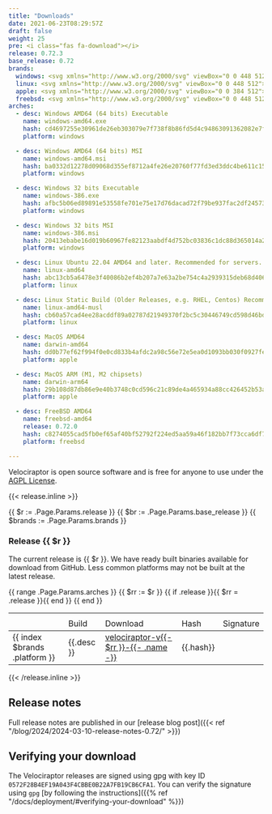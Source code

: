 ```yaml
---
title: "Downloads"
date: 2021-06-23T08:29:57Z
draft: false
weight: 25
pre: <i class="fas fa-download"></i>
release: 0.72.3
base_release: 0.72
brands:
  windows: <svg xmlns="http://www.w3.org/2000/svg" viewBox="0 0 448 512"><!--!Font Awesome Free 6.5.2 by @fontawesome - https://fontawesome.com License - https://fontawesome.com/license/free Copyright 2024 Fonticons, Inc.--><path d="M0 93.7l183.6-25.3v177.4H0V93.7zm0 324.6l183.6 25.3V268.4H0v149.9zm203.8 28L448 480V268.4H203.8v177.9zm0-380.6v180.1H448V32L203.8 65.7z"/></svg>
  linux: <svg xmlns="http://www.w3.org/2000/svg" viewBox="0 0 448 512"><!--!Font Awesome Free 6.5.2 by @fontawesome - https://fontawesome.com License - https://fontawesome.com/license/free Copyright 2024 Fonticons, Inc.--><path d="M220.8 123.3c1 .5 1.8 1.7 3 1.7 1.1 0 2.8-.4 2.9-1.5 .2-1.4-1.9-2.3-3.2-2.9-1.7-.7-3.9-1-5.5-.1-.4 .2-.8 .7-.6 1.1 .3 1.3 2.3 1.1 3.4 1.7zm-21.9 1.7c1.2 0 2-1.2 3-1.7 1.1-.6 3.1-.4 3.5-1.6 .2-.4-.2-.9-.6-1.1-1.6-.9-3.8-.6-5.5 .1-1.3 .6-3.4 1.5-3.2 2.9 .1 1 1.8 1.5 2.8 1.4zM420 403.8c-3.6-4-5.3-11.6-7.2-19.7-1.8-8.1-3.9-16.8-10.5-22.4-1.3-1.1-2.6-2.1-4-2.9-1.3-.8-2.7-1.5-4.1-2 9.2-27.3 5.6-54.5-3.7-79.1-11.4-30.1-31.3-56.4-46.5-74.4-17.1-21.5-33.7-41.9-33.4-72C311.1 85.4 315.7 .1 234.8 0 132.4-.2 158 103.4 156.9 135.2c-1.7 23.4-6.4 41.8-22.5 64.7-18.9 22.5-45.5 58.8-58.1 96.7-6 17.9-8.8 36.1-6.2 53.3-6.5 5.8-11.4 14.7-16.6 20.2-4.2 4.3-10.3 5.9-17 8.3s-14 6-18.5 14.5c-2.1 3.9-2.8 8.1-2.8 12.4 0 3.9 .6 7.9 1.2 11.8 1.2 8.1 2.5 15.7 .8 20.8-5.2 14.4-5.9 24.4-2.2 31.7 3.8 7.3 11.4 10.5 20.1 12.3 17.3 3.6 40.8 2.7 59.3 12.5 19.8 10.4 39.9 14.1 55.9 10.4 11.6-2.6 21.1-9.6 25.9-20.2 12.5-.1 26.3-5.4 48.3-6.6 14.9-1.2 33.6 5.3 55.1 4.1 .6 2.3 1.4 4.6 2.5 6.7v.1c8.3 16.7 23.8 24.3 40.3 23 16.6-1.3 34.1-11 48.3-27.9 13.6-16.4 36-23.2 50.9-32.2 7.4-4.5 13.4-10.1 13.9-18.3 .4-8.2-4.4-17.3-15.5-29.7zM223.7 87.3c9.8-22.2 34.2-21.8 44-.4 6.5 14.2 3.6 30.9-4.3 40.4-1.6-.8-5.9-2.6-12.6-4.9 1.1-1.2 3.1-2.7 3.9-4.6 4.8-11.8-.2-27-9.1-27.3-7.3-.5-13.9 10.8-11.8 23-4.1-2-9.4-3.5-13-4.4-1-6.9-.3-14.6 2.9-21.8zM183 75.8c10.1 0 20.8 14.2 19.1 33.5-3.5 1-7.1 2.5-10.2 4.6 1.2-8.9-3.3-20.1-9.6-19.6-8.4 .7-9.8 21.2-1.8 28.1 1 .8 1.9-.2-5.9 5.5-15.6-14.6-10.5-52.1 8.4-52.1zm-13.6 60.7c6.2-4.6 13.6-10 14.1-10.5 4.7-4.4 13.5-14.2 27.9-14.2 7.1 0 15.6 2.3 25.9 8.9 6.3 4.1 11.3 4.4 22.6 9.3 8.4 3.5 13.7 9.7 10.5 18.2-2.6 7.1-11 14.4-22.7 18.1-11.1 3.6-19.8 16-38.2 14.9-3.9-.2-7-1-9.6-2.1-8-3.5-12.2-10.4-20-15-8.6-4.8-13.2-10.4-14.7-15.3-1.4-4.9 0-9 4.2-12.3zm3.3 334c-2.7 35.1-43.9 34.4-75.3 18-29.9-15.8-68.6-6.5-76.5-21.9-2.4-4.7-2.4-12.7 2.6-26.4v-.2c2.4-7.6 .6-16-.6-23.9-1.2-7.8-1.8-15 .9-20 3.5-6.7 8.5-9.1 14.8-11.3 10.3-3.7 11.8-3.4 19.6-9.9 5.5-5.7 9.5-12.9 14.3-18 5.1-5.5 10-8.1 17.7-6.9 8.1 1.2 15.1 6.8 21.9 16l19.6 35.6c9.5 19.9 43.1 48.4 41 68.9zm-1.4-25.9c-4.1-6.6-9.6-13.6-14.4-19.6 7.1 0 14.2-2.2 16.7-8.9 2.3-6.2 0-14.9-7.4-24.9-13.5-18.2-38.3-32.5-38.3-32.5-13.5-8.4-21.1-18.7-24.6-29.9s-3-23.3-.3-35.2c5.2-22.9 18.6-45.2 27.2-59.2 2.3-1.7 .8 3.2-8.7 20.8-8.5 16.1-24.4 53.3-2.6 82.4 .6-20.7 5.5-41.8 13.8-61.5 12-27.4 37.3-74.9 39.3-112.7 1.1 .8 4.6 3.2 6.2 4.1 4.6 2.7 8.1 6.7 12.6 10.3 12.4 10 28.5 9.2 42.4 1.2 6.2-3.5 11.2-7.5 15.9-9 9.9-3.1 17.8-8.6 22.3-15 7.7 30.4 25.7 74.3 37.2 95.7 6.1 11.4 18.3 35.5 23.6 64.6 3.3-.1 7 .4 10.9 1.4 13.8-35.7-11.7-74.2-23.3-84.9-4.7-4.6-4.9-6.6-2.6-6.5 12.6 11.2 29.2 33.7 35.2 59 2.8 11.6 3.3 23.7 .4 35.7 16.4 6.8 35.9 17.9 30.7 34.8-2.2-.1-3.2 0-4.2 0 3.2-10.1-3.9-17.6-22.8-26.1-19.6-8.6-36-8.6-38.3 12.5-12.1 4.2-18.3 14.7-21.4 27.3-2.8 11.2-3.6 24.7-4.4 39.9-.5 7.7-3.6 18-6.8 29-32.1 22.9-76.7 32.9-114.3 7.2zm257.4-11.5c-.9 16.8-41.2 19.9-63.2 46.5-13.2 15.7-29.4 24.4-43.6 25.5s-26.5-4.8-33.7-19.3c-4.7-11.1-2.4-23.1 1.1-36.3 3.7-14.2 9.2-28.8 9.9-40.6 .8-15.2 1.7-28.5 4.2-38.7 2.6-10.3 6.6-17.2 13.7-21.1 .3-.2 .7-.3 1-.5 .8 13.2 7.3 26.6 18.8 29.5 12.6 3.3 30.7-7.5 38.4-16.3 9-.3 15.7-.9 22.6 5.1 9.9 8.5 7.1 30.3 17.1 41.6 10.6 11.6 14 19.5 13.7 24.6zM173.3 148.7c2 1.9 4.7 4.5 8 7.1 6.6 5.2 15.8 10.6 27.3 10.6 11.6 0 22.5-5.9 31.8-10.8 4.9-2.6 10.9-7 14.8-10.4s5.9-6.3 3.1-6.6-2.6 2.6-6 5.1c-4.4 3.2-9.7 7.4-13.9 9.8-7.4 4.2-19.5 10.2-29.9 10.2s-18.7-4.8-24.9-9.7c-3.1-2.5-5.7-5-7.7-6.9-1.5-1.4-1.9-4.6-4.3-4.9-1.4-.1-1.8 3.7 1.7 6.5z"/></svg>
  apple: <svg xmlns="http://www.w3.org/2000/svg" viewBox="0 0 384 512"><!--!Font Awesome Free 6.5.2 by @fontawesome - https://fontawesome.com License - https://fontawesome.com/license/free Copyright 2024 Fonticons, Inc.--><path d="M318.7 268.7c-.2-36.7 16.4-64.4 50-84.8-18.8-26.9-47.2-41.7-84.7-44.6-35.5-2.8-74.3 20.7-88.5 20.7-15 0-49.4-19.7-76.4-19.7C63.3 141.2 4 184.8 4 273.5q0 39.3 14.4 81.2c12.8 36.7 59 126.7 107.2 125.2 25.2-.6 43-17.9 75.8-17.9 31.8 0 48.3 17.9 76.4 17.9 48.6-.7 90.4-82.5 102.6-119.3-65.2-30.7-61.7-90-61.7-91.9zm-56.6-164.2c27.3-32.4 24.8-61.9 24-72.5-24.1 1.4-52 16.4-67.9 34.9-17.5 19.8-27.8 44.3-25.6 71.9 26.1 2 49.9-11.4 69.5-34.3z"/></svg>
  freebsd: <svg xmlns="http://www.w3.org/2000/svg" viewBox="0 0 448 512"><!--!Font Awesome Free 6.5.2 by @fontawesome - https://fontawesome.com License - https://fontawesome.com/license/free Copyright 2024 Fonticons, Inc.--><path d="M303.7 96.2c11.1-11.1 115.5-77 139.2-53.2 23.7 23.7-42.1 128.1-53.2 139.2-11.1 11.1-39.4 .9-63.1-22.9-23.8-23.7-34.1-52-22.9-63.1zM109.9 68.1C73.6 47.5 22 24.6 5.6 41.1c-16.6 16.6 7.1 69.4 27.9 105.7 18.5-32.2 44.8-59.3 76.4-78.7zM406.7 174c3.3 11.3 2.7 20.7-2.7 26.1-20.3 20.3-87.5-27-109.3-70.1-18-32.3-11.1-53.4 14.9-48.7 5.7-3.6 12.3-7.6 19.6-11.6-29.8-15.5-63.6-24.3-99.5-24.3-119.1 0-215.6 96.5-215.6 215.6 0 119 96.5 215.6 215.6 215.6S445.3 380.1 445.3 261c0-38.4-10.1-74.5-27.7-105.8-3.9 7-7.6 13.3-10.9 18.8z"/></svg>
arches:
  - desc: Windows AMD64 (64 bits) Executable
    name: windows-amd64.exe
    hash: cd4697255e30961de26eb303079e7f738f8b86fd5d4c94863091362082e7fda9
    platform: windows

  - desc: Windows AMD64 (64 bits) MSI
    name: windows-amd64.msi
    hash: ba0332d12278d09068d355ef8712a4fe26e20760f77fd3ed3ddc4be611c154f1
    platform: windows

  - desc: Windows 32 bits Executable
    name: windows-386.exe
    hash: afbc5b06ed89891e53558fe701e75e17d76dacad72f79be937fac2df24573692
    platform: windows

  - desc: Windows 32 bits MSI
    name: windows-386.msi
    hash: 20413ebabe16d019b60967fe82123aabdf4d752bc03836c1dc88d365014a247c
    platform: windows

  - desc: Linux Ubuntu 22.04 AMD64 and later. Recommended for servers.
    name: linux-amd64
    hash: abc13cb5a6478e3f40086b2ef4b207a7e63a2be754c4a2939315deb68d406445
    platform: linux

  - desc: Linux Static Build (Older Releases, e.g. RHEL, Centos) Recommended for clients.
    name: linux-amd64-musl
    hash: cb60a57cad4ee28acddf89a02787d21949370f2bc5c30446749cd598d46bdc95
    platform: linux

  - desc: MacOS AMD64
    name: darwin-amd64
    hash: dd0b77ef62f994f0e0cd833b4afdc2a98c56e72e5ea0d1093bb030f0927fe7d5
    platform: apple

  - desc: MacOS ARM (M1, M2 chipsets)
    name: darwin-arm64
    hash: 29b108d87db86e9e40b3748c0cd596c21c89de4a465934a88cc426452b53ae74
    platform: apple

  - desc: FreeBSD AMD64
    name: freebsd-amd64
    release: 0.72.0
    hash: c8274055cad5fb0ef65af40bf52792f224ed5aa59a46f182bb7f73cca6df7c77
    platform: freebsd

---
```


Velociraptor is open source software and is free for anyone to use
under the [AGPL
License](https://github.com/Velocidex/velociraptor?tab=License-1-ov-file#readme).


{{< release.inline >}}

{{ $r := .Page.Params.release }}
{{ $br := .Page.Params.base_release }}
{{ $brands := .Page.Params.brands }}

<h3>Release {{ $r }}</h3>

The current release is {{ $r }}. We have ready built binaries available
for download from GitHub. Less common platforms may not be built at the latest release.

<table>
<th><tr><td></td><td>Build</td><td>Download</td><td>Hash</td><td>Signature</td></tr></th>
<tbody>
{{ range .Page.Params.arches }}
{{ $rr := $r }}
{{ if .release }}{{ $rr = .release }}{{ end }}
<tr>
  <td>
    <div class="platform">
     {{ index $brands .platform }}
    </div>
  </td>
  <td>{{.desc }}</td>
    <td><a href="https://github.com/Velocidex/velociraptor/releases/download/v{{- $br -}}/velociraptor-v{{- $rr }}-{{- .name -}}">
        velociraptor-v{{- $rr }}-{{- .name -}}
        </a>
    </td>
  <td class="hash">{{.hash}}</td>
  <td class="signature">
    <a href="https://github.com/Velocidex/velociraptor/releases/download/v{{- $br -}}/velociraptor-v{{- $rr }}-{{- .name -}}.sig">
    <i class="fas fa-file-signature"></i>
    </a>
  </td>
</tr>
{{ end }}
</tbody>
</table>

{{< /release.inline >}}

## Release notes

Full release notes are published in our [release blog post]({{< ref "/blog/2024/2024-03-10-release-notes-0.72/" >}})

## Verifying your download

The Velociraptor releases are signed using gpg with key ID `0572F28B4EF19A043F4CBBE0B22A7FB19CB6CFA1`. You can verify the signature using `gpg` [by following the instructions]({{% ref "/docs/deployment/#verifying-your-download" %}})
